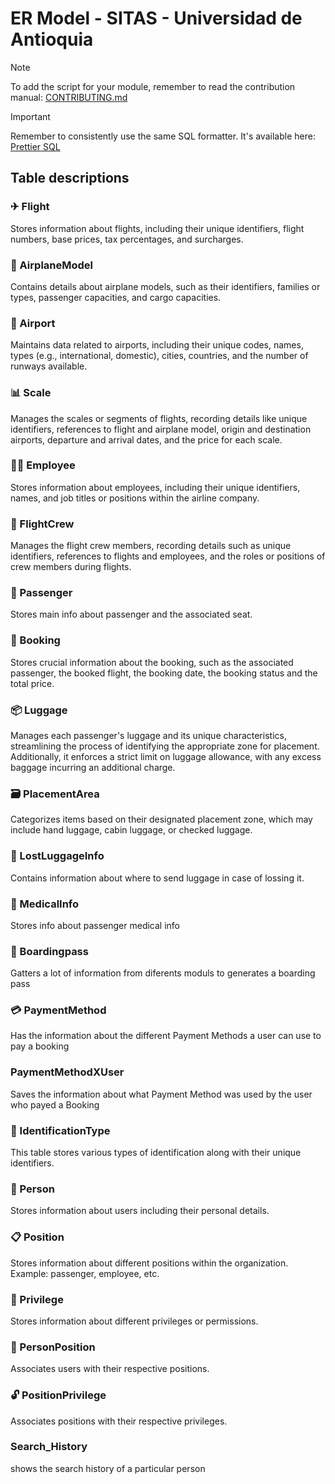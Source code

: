 # ER Model - SITAS - Universidad de Antioquia

> [!NOTE]  
> To add the script for your module, remember to read the contribution manual: [CONTRIBUTING.md](./CONTRIBUTING.md)

> [!IMPORTANT]  
> Remember to consistently use the same SQL formatter. It's available here: [Prettier SQL](https://marketplace.visualstudio.com/items?itemName=inferrinizzard.prettier-sql-vscode)

## Table descriptions

### ✈ Flight

Stores information about flights, including their unique identifiers, flight numbers, base prices, tax percentages, and surcharges.

### 🛫 AirplaneModel

Contains details about airplane models, such as their identifiers, families or types, passenger capacities, and cargo capacities.

### 🏬 Airport

Maintains data related to airports, including their unique codes, names, types (e.g., international, domestic), cities, countries, and the number of runways available.

### 📊 Scale

Manages the scales or segments of flights, recording details like unique identifiers, references to flight and airplane model, origin and destination airports, departure and arrival dates, and the price for each scale.

### 👨‍✈ Employee

Stores information about employees, including their unique identifiers, names, and job titles or positions within the airline company.

### 🚀 FlightCrew

Manages the flight crew members, recording details such as unique identifiers, references to flights and employees, and the roles or positions of crew members during flights.

### 👤 Passenger

Stores main info about passenger and the associated seat.

### 📄 Booking

Stores crucial information about the booking, such as the associated passenger, the booked flight, the booking date, the booking status and the total price.

### :package: Luggage

Manages each passenger's luggage and its unique characteristics, streamlining the process of identifying the appropriate zone for placement. Additionally, it enforces a strict limit on luggage allowance, with any excess baggage incurring an additional charge.

### :card_file_box: PlacementArea

Categorizes items based on their designated placement zone, which may include hand luggage, cabin luggage, or checked luggage.

### 🧳 LostLuggageInfo

Contains information about where to send luggage in case of lossing it.

### 💉 MedicalInfo

Stores info about passenger medical info

### 📨 Boardingpass

Gatters a lot of information from diferents moduls to generates a boarding pass


### 💳 PaymentMethod

Has the information about the different Payment Methods a user can use to pay a booking

### PaymentMethodXUser

Saves the information about what Payment Method was used by the user who payed a Booking

### 📇 IdentificationType
This table stores various types of identification along with their unique identifiers.

### 👤 Person
Stores information about users including their personal details.

### 📋 Position
Stores information about different positions within the organization. Example: passenger, employee, etc.

### 🔑 Privilege
Stores information about different privileges or permissions.

### 🤝 PersonPosition
Associates users with their respective positions.

### 🔓 PositionPrivilege
Associates positions with their respective privileges.

### Search_History 
shows the search history of a particular person
